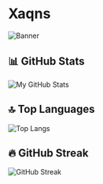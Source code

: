 # **Xaqns**
![Banner](https://img.shields.io/badge/Realm-Darkness-black?style=flat-square)

## 📊 GitHub Stats
![My GitHub Stats](https://github-readme-stats.vercel.app/api?username=xaqns&show_icons=true&theme=radical)

## 🔝 Top Languages
![Top Langs](https://github-readme-stats.vercel.app/api/top-langs/?username=xaqns&layout=compact&theme=radical)

## 🔥 GitHub Streak
![GitHub Streak](https://github-readme-streak-stats.herokuapp.com/?user=xaqns&theme=dark)
